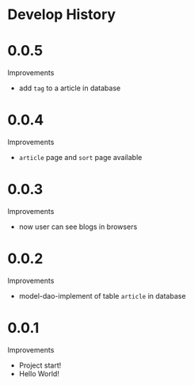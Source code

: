 # Develop History

# 0.0.5

Improvements

- add `tag` to a article in database

# 0.0.4

Improvements

- `article` page and `sort` page available

# 0.0.3

Improvements

- now user can see blogs in browsers

# 0.0.2

Improvements

- model-dao-implement of table `article` in database

# 0.0.1

Improvements

- Project start!
- Hello World!